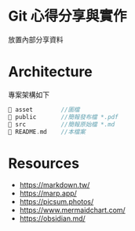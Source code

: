 ﻿# Git 心得分享與實作

放置內部分享資料

# Architecture

專案架構如下

```c
📁 asset        //圖檔
📁 public       //簡報發布檔 *.pdf
📁 src          //簡報原始檔 *.md
📄 README.md    //本檔案
```

# Resources
- https://markdown.tw/
- https://marp.app/
- https://picsum.photos/
- https://www.mermaidchart.com/
- https://obsidian.md/